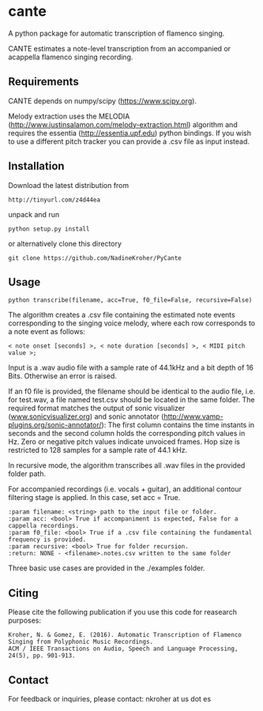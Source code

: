 cante
=====

A python package for automatic transcription of flamenco singing.

CANTE estimates a note-level transcription from an accompanied or acappella flamenco singing recording.


Requirements
------------

CANTE depends on numpy/scipy (https://www.scipy.org).

Melody extraction uses the MELODIA (http://www.justinsalamon.com/melody-extraction.html) algorithm and requires the
essentia (http://essentia.upf.edu) python bindings. If you wish to use a different pitch tracker you can provide a
.csv file as input instead.


Installation
------------

Download the latest distribution from 

    http://tinyurl.com/z4d44ea

unpack and run 
    
    python setup.py install
    
or alternatively clone this directory

    git clone https://github.com/NadineKroher/PyCante
    

Usage
-----

    python transcribe(filename, acc=True, f0_file=False, recursive=False)

The algorithm creates a .csv file containing the estimated note events corresponding to the
singing voice melody, where each row corresponds to a note event as follows:

    < note onset [seconds] >, < note duration [seconds] >, < MIDI pitch value >;

Input is a .wav audio file with a sample rate of 44.1kHz and a bit depth of 16 Bits. Otherwise
an error is raised.

If an f0 file is provided, the filename should be identical to the audio file, i.e. for test.wav,
a file named test.csv should be located in the same folder. The required format matches the output
of sonic visualizer (www.sonicvisualizer.org) and sonic annotator (http://www.vamp-plugins.org/sonic-annotator/):
The first column contains the time instants in seconds and the second column holds the corresponding
pitch values in Hz. Zero or negative pitch values indicate unvoiced frames. Hop size is restricted to
128 samples for a sample rate of 44.1 kHz.

In recursive mode, the algorithm transcribes all .wav files in the provided folder path.

For accompanied recordings (i.e. vocals + guitar), an additional contour filtering stage is
applied. In this case, set acc = True.

    :param filename: <string> path to the input file or folder.
    :param acc: <bool> True if accompaniment is expected, False for a cappella recordings.
    :param f0_file: <bool> True if a .csv file containing the fundamental frequency is provided.
    :param recursive: <bool> True for folder recursion.
    :return: NONE - <filename>.notes.csv written to the same folder

Three basic use cases are provided in the ./examples folder.


Citing
------

Please cite the following publication if you use this code for reasearch purposes:

    Kroher, N. & Gomez, E. (2016). Automatic Transcription of Flamenco Singing from Polyphonic Music Recordings.
    ACM / IEEE Transactions on Audio, Speech and Language Processing, 24(5), pp. 901-913.


Contact
-------

For feedback or inquiries, please contact: nkroher at us dot es
